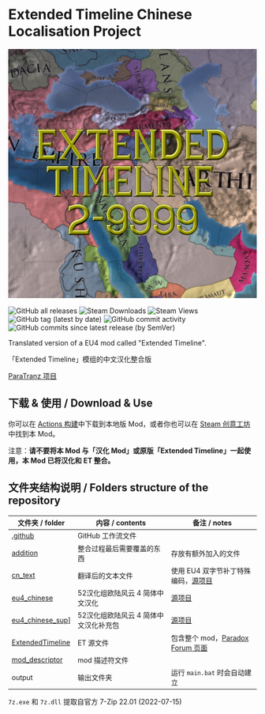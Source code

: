 # Extended Timeline Chinese Localisation Project

![et](extended_timeline.jpg)

![GitHub all releases](https://img.shields.io/github/downloads/Cccc-owo/Extended-Timeline-Chinese-Localisation-Project/total?label=GitHub%20downloads&style=flat-square) ![Steam Downloads](https://img.shields.io/steam/downloads/2897275182?label=steam%20downloads&style=flat-square) ![Steam Views](https://img.shields.io/steam/views/2897275182?label=Steam%20views&style=flat-square) ![GitHub tag (latest by date)](https://img.shields.io/github/v/tag/Cccc-owo/Extended-Timeline-Chinese-Localisation-Project?label=version&style=flat-square) ![GitHub commit activity](https://img.shields.io/github/commit-activity/m/Cccc-owo/Extended-Timeline-Chinese-Localisation-Project?style=flat-square) ![GitHub commits since latest release (by SemVer)](https://img.shields.io/github/commits-since/Cccc-owo/Extended-Timeline-Chinese-Localisation-Project/latest?style=flat-square)

Translated version of a EU4 mod called "Extended Timeline".

「Extended Timeline」模组的中文汉化整合版

[ParaTranz 项目](https://paratranz.cn/projects/5342/)

## 下载 & 使用 / Download & Use

你可以在 [Actions 构建](https://github.com/Cccc-owo/Extended-Timeline-Chinese-Localisation-Project/actions)中下载到本地版 Mod，或者你也可以在 [Steam 创意工坊](https://steamcommunity.com/sharedfiles/filedetails/?id=2897275182)中找到本 Mod。

注意：**请不要将本 Mod 与「汉化 Mod」或原版「Extended Timeline」一起使用，本 Mod 已将汉化和 ET 整合。**

## 文件夹结构说明 / Folders structure of the repository

|文件夹 / folder|内容 / contents|备注 / notes|
|--------------|---------------|-----------|
|[.github](.github)|GitHub 工作流文件||
|[addition](addition)|整合过程最后需要覆盖的东西|存放有额外加入的文件|
|[cn_text](cn_text)|翻译后的文本文件|使用 EU4 双字节补丁特殊编码，[源项目](https://paratranz.cn/projects/5342/)|
|[eu4_chinese](eu4_chinese)|52汉化组欧陆风云 4 简体中文汉化|[源项目](https://paratranz.cn/projects/2)|
|[eu4_chinese_sup](eu4_chinese_sup)]|52汉化组欧陆风云 4 简体中文汉化补充包|[源项目](https://paratranz.cn/projects/2)|
|[ExtendedTimeline](ExtendedTimeline)|ET 源文件|包含整个 mod，[Paradox Forum 页面](https://forum.paradoxplaza.com/forum/threads/mod-extended-timeline.740866/)|
|[mod_descriptor](mod_descriptor)|mod 描述符文件||
|output|输出文件夹|运行 ```main.bat``` 时会自动建立|

```7z.exe``` 和 ```7z.dll``` 提取自官方 7-Zip 22.01 (2022-07-15) 
